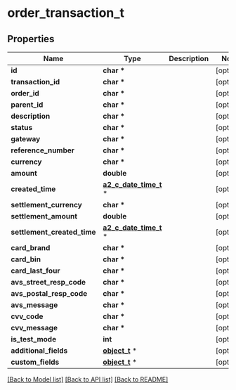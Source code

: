 # order_transaction_t

## Properties
Name | Type | Description | Notes
------------ | ------------- | ------------- | -------------
**id** | **char \*** |  | [optional] 
**transaction_id** | **char \*** |  | [optional] 
**order_id** | **char \*** |  | [optional] 
**parent_id** | **char \*** |  | [optional] 
**description** | **char \*** |  | [optional] 
**status** | **char \*** |  | [optional] 
**gateway** | **char \*** |  | [optional] 
**reference_number** | **char \*** |  | [optional] 
**currency** | **char \*** |  | [optional] 
**amount** | **double** |  | [optional] 
**created_time** | [**a2_c_date_time_t**](a2_c_date_time.md) \* |  | [optional] 
**settlement_currency** | **char \*** |  | [optional] 
**settlement_amount** | **double** |  | [optional] 
**settlement_created_time** | [**a2_c_date_time_t**](a2_c_date_time.md) \* |  | [optional] 
**card_brand** | **char \*** |  | [optional] 
**card_bin** | **char \*** |  | [optional] 
**card_last_four** | **char \*** |  | [optional] 
**avs_street_resp_code** | **char \*** |  | [optional] 
**avs_postal_resp_code** | **char \*** |  | [optional] 
**avs_message** | **char \*** |  | [optional] 
**cvv_code** | **char \*** |  | [optional] 
**cvv_message** | **char \*** |  | [optional] 
**is_test_mode** | **int** |  | [optional] 
**additional_fields** | [**object_t**](.md) \* |  | [optional] 
**custom_fields** | [**object_t**](.md) \* |  | [optional] 

[[Back to Model list]](../README.md#documentation-for-models) [[Back to API list]](../README.md#documentation-for-api-endpoints) [[Back to README]](../README.md)



